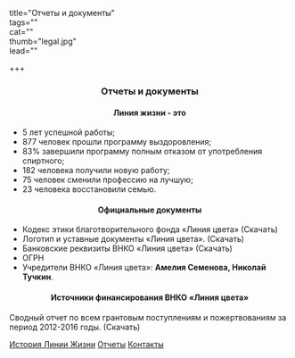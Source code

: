 title="Отчеты и документы"  
tags=""  
cat=""  
thumb="legal.jpg"  
lead=""  

+++
<h3 style="text-align:center;">Отчеты и документы</h3>

<h4 style="text-align:center;">Линия жизни - это</h4>
 
- 5 лет успешной работы;
- 877 человек прошли программу выздоровления;
- 83% завершили программу полным отказом от употребления спиртного;
- 182 человека получили новую работу;
- 75 человек сменили профессию на лучшую;
- 23 человека восстановили семью.

<h4 style="text-align:center;">Официальные документы</h4>

- Кодекс этики благотворительного фонда «Линия цвета» (Скачать)
- Логотип и уставные документы «Линия цвета». (Скачать)
- Банковские реквизиты ВНКО «Линия цвета» (Скачать)
- ОГРН
- Учредители ВНКО «Линия цвета»: **Амелия Семенова, Николай Тучкин**.

<h4 style="text-align:center;">Источники финансирования ВНКО «Линия цвета»</h4>

Сводный отчет по всем грантовым поступлениям и пожертвованиям за период 2012-2016 годы. (Скачать)

<div class="knd-links center">

[История Линии Жизни](mdlink="page/istoriya-linii-zhizni")
[Отчеты](mdlink="page/reports")
[Контакты](mdlink="page/contacts")

</div>
